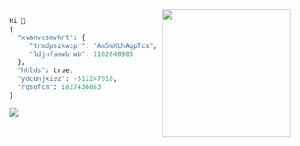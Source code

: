 <a href="#">
  <img height=230 align="right" src="https://github-readme-stats.vercel.app/api/top-langs?username=Seftirobim&layout=compact&langs_count=8&card_width=320&theme=codeSTACKr" />
</a>

```python
Hi 👋  
{
  "xvanvcsmvkrt": {
     "trmdpszkwzpr": "Am5mXLhAqpTca",
     "ldjnfamwbrwb": 1102840905
  },
  "hhlds": true,
  "ydconjxiez": -511247918,
  "rqsofcm": 1827436883
}

```
![](https://hit.yhype.me/github/profile?user_id=16395774)


<!--
**Seftirobim/Seftirobim** is a ✨ _special_ ✨ repository because its `README.md` (this file) appears on your GitHub profile.

Here are some ideas to get you started:

- 🔭 I’m currently working on ...
- 🌱 I’m currently learning ...
- 👯 I’m looking to collaborate on ...
- 🤔 I’m looking for help with ...
- 💬 Ask me about ...
- 📫 How to reach me: ...
- 😄 Pronouns: ...
- ⚡ Fun fact: ...
-->
